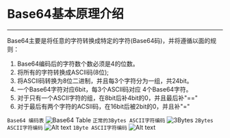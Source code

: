# Base64基本原理介绍

---

Base64主要是将任意的字符转换成特定的字符(Base64码)，并将遵循以面的规则：
 1. Base64编码后的字符数个数必须是4的位数。
 2. 将所有的字符转换成ASCII码(8位);
 3. 将ASCII码转换为8位二进制，并且每3个字符分为一组，共24bit。
 4. 一个Base64字符对应6bit，每3个ASCII码对应 4个Base64字符。
 5. 对于只有一个ASCII字符的组，在8bit后补4bit的0，并且最后补"=="
 6. 对于最后有两个字符的ACSII码，在16bit后被2bit的0，并且补"="

`Base64 编码表`
 ![Base64 Table](http://photo2.bababian.com/upload7/20160407/4C0A5E614A73DD81DE66A811687B7071.jpg)
`正常的3Bytes ASCII字符编码`
![3Bytes](http://photo2.bababian.com/upload7/20160407/70263E2F69EF28B7AC30551607F28126.jpg)
`2Bytes ASCII字符编码`
![Alt text](http://photo2.bababian.com/upload7/20160407/363AA70C7824EB31F55CCA59F63623AF.jpg)
`1Byte ASCII字符编码`
![Alt text](http://photo2.bababian.com/upload7/20160407/70263E2F69EF28B7AC30551607F28126.jpg)
